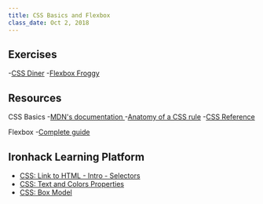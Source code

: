 ```yaml
---
title: CSS Basics and Flexbox
class_date: Oct 2, 2018
---
```



Exercises
---------

-[CSS Diner](https://flukeout.github.io/)
-[Flexbox Froggy](https://flexboxfroggy.com/)

Resources
---------

CSS Basics
-[MDN's documentation ]()
-[Anatomy of a CSS rule](https://ironion.com/blog/2015/06/12/anatomy-of-a-css-rule/)
-[CSS Reference](https://cssreference.io/)


Flexbox
-[Complete guide](https://css-tricks.com/snippets/css/a-guide-to-flexbox/)

Ironhack Learning Platform
---------

- [CSS: Link to HTML - Intro - Selectors](http://learn.ironhack.com/#/learning_unit/5130)
- [CSS: Text and Colors Properties](http://learn.ironhack.com/#/learning_unit/5133)
- [CSS: Box Model](http://learn.ironhack.com/#/learning_unit/5138)
